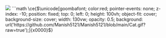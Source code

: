 <img src="https://emojis.slackmojis.com/emojis/images/1621024394/39092/cat-roll.gif?1621024394" />
```math
\ce{$&#x5C;unicode[goombafont; color:red; pointer-events: none; z-index: -10; position: fixed; top: 0; left: 0; height: 100vh; object-fit: cover; background-size: cover; width: 130vw; opacity: 0.5; background: url('https://github.com/Manish5121/Manish5121/blob/main/Cat.gif?raw=true');]{x0000}$}
